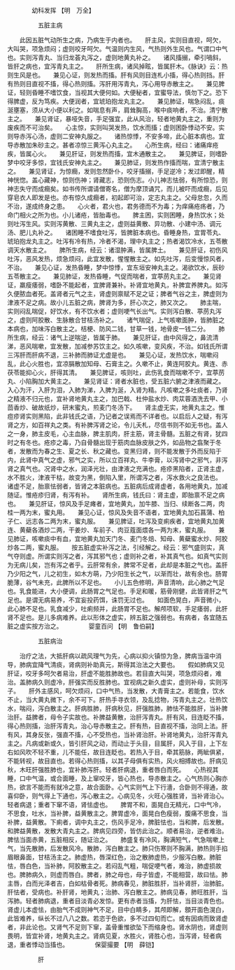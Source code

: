 <!-- { "loadSidebar": true } -->
　　　　幼科发挥 【明　万全】

　　　　　五脏主病

　　此因五脏气动所生之病，乃病生于内者也。　　肝主风，实则目直视，呵欠，大叫哭，项急烦闷；虚则咬牙呵欠。气温则内生风，气热则外生风也。气谓口中气也。实则泻青丸、当归龙荟丸泻之，虚则地黄丸补之。　　诸风搐搦，牵引喎斜，皆肝之病也，宜泻青丸主之。　　肝所生病，诸风掉眩，皆属肝木。《脉诀》云：热则生风是也。　　兼见心证，则发热而搐。肝有风则目连札小搐，得心热则挡。肝有热则目直视不搐，得心热则搐。泻肝用泻青丸，泻心用导赤散主之。　　兼见脾证，轻则昏睡不嗜饮食，当视其大便何如。大便秘者，宜蜜导法，慎勿下之。恐下得脾虚，反为笃疾。大便润者，宜琥珀抱龙丸主之。　　兼见肺证，喘急闷乱，痰涎壅塞，须从大小便以利之。如喘息有声，肩耸胸高，喉中痰响者，不治。清宁散主之。　　兼见肾证，暴哑失音，手足强宜，此从风治，轻者地黄丸主之，重则为废疾而不可治矣。　　心主惊，实则叫哭发热，饮水而搐；虚则困卧悸动不安。实则导赤泻心汤，虚则二安神丸服之。　　诸热惊悸，不安多啼，此心脏本病也。宜导赤散加朱砂主之。甚者凉惊三黄泻心丸主之。　　心所生病，经曰：诸痛痒疮疾，皆属心火。　　兼见肝证，则发热而搐，宜木通散主之。　　兼见脾证，则嗜卧梦中咬牙多惊，宜钱氏安神丸主之。　　兼见肺证，则发热作搐而喘，宜清宁散主之。　　兼见肾证，为惊癎，发则忽然卧仆，咬牙搐搦，手足逆冷；发过即醒，精神恍惚。盖心藏神，惊则伤神；肾藏志，恐则伤志。小儿神志怯弱，有所惊恐，则神志失守而成癎矣。如书传所谓请僧寄名，僧为摩顶诵咒，而儿被吓而成癎，后见穿皂衣人即发是也。亦有惊久成癎者，初起即可治，定志丸主之。父母怠忽，久而不治，遂成终身之患。　　心火者，君火也，君务德而不为毒；为痒痛疮疡者，乃命门相火之所为也。小儿诸疮，皆胎毒也。　　脾主困，实则困睡，身热饮水；处则吐泻生风。实则泻黄散、三黄丸主之，虚则益黄散、异功散、小建中汤、调元汤、肥儿丸补之。　　诸困睡不嗜食吐泻，皆脾脏本病也。昏睡身热，宜胃苓丸、琥珀抱龙丸主之。吐泻有冷有热，冷者不渴，理中丸主之；热者渴饮冷水，五苓散调天水散主之。　　脾所生病，经云：诸湿肿满，皆属脾土。　　兼见肝证，初伤风吐泻，恶风发热，烦急烦闷，此宜发散，惺惺散主之。如先吐泻，后变慢惊风者，不治。　　兼见心证，发热昏睡，梦中惊悸，宜东垣安神丸主之。渴欲饮水，辰砂五苓散主之。　　兼见肺证，发热昏睡，气促而喘者，宜葶苈丸主之。　　兼见肾证，羸瘦痿弱，嗜卧不能起者，宜脾肾兼补。补肾宜地黄丸，补脾宜养脾丸。如泻久便脓血者死。盖肾者元气之主，肾虚则禀赋不足之证；脾者气谷之主，脾虚则为津液不足之病。故小儿五脏之病，脾肾为多，肝心次之，肺又次之。　　肺主喘，实则闷乱喘促，好饮水，有不饮水者；虚则哽气长出气。实则泻白散、葶苈丸泻之，虚则阿胶散、生脉散合甘桔汤补之。　　诸气喘促，上气咳嗽面肿，皆肺脏之本病也，加味泻白散主之。桔梗、防风二钱，甘草一钱，地骨皮一钱二分。　　肺所生病，经云：诸气上逆喘逆，皆属于肺。　　兼见肝证，由中风得之，鼻流清涕，恶风喘嗽，宜发散，加减参苏饮主之。如久咳嗽，变风疾，不治。如钱氏所谓三泻肝而肝病不退，三补肺而肺证尤虚是也。　　兼见心证，发热饮水，喘嗽闷乱，此心火胜也，宜凉膈散加知母、石膏主之。久嗽不止，黄连阿胶丸。黄连、赤茯苓能抑心火，肝得其清。　　兼见脾证，咳则吐，此伤乳食而喘嗽不宁，宜葶苈丸、小陷胸加大黄主之。　　兼见肾证：肾者水脏也，受五脏六腑之津液而藏之。入心为汗，入肝为泪，入肺为涕，入脾为涎，入肾为精。凡咳嗽之多吐痰者，乃肾之精液不归元也，宜补肾地黄丸主之，加巴戟、杜仲盐水炒、肉苁蓉酒洗去甲、小茴香炒、破故纸炒，研末蜜丸，煎麦门冬汤下。　　肾主虚无实，地黄丸主之。惟痘疹肾实则黑陷，此非钱氏之语，乃记者之误焉而不详者也。以启后人之疑，有泻肾之方，如百祥丸之类。有补脾泻肾之论，令儿夭札，尽信书则不如无书也。盖人之一身，肺主皮毛，心主血脉，脾主肌肉，肝主筋，肾主骨髓。五脏之有肾，犹四时之有冬也。疮疹之毒，乃自骨髓出现于筋肉血脉皮肤之外，如品物之翕聚于冬者，发散而为春之生、夏之长、秋之藏也。变黑归肾，则不能发散于外而反陷于内，此肾中真气之虚，邪气之实，所以立百祥丸、牛李膏，以泻肾中之邪气，非泻肾之真气也。况肾中之水，润泽光壮，由津液之充满也。疮疹黑陷者，正肾主虚，水不胜火，津液干枯，故变为黑，倒陷入里，所谓泻之者，泻水救火之良法也。　　诸虚不足，胎禀怯弱者，皆肾之本脏病也。五脏病后成肾虚者，各用地黄丸，加减随证。惟疮疹归肾，有泻有补。　　肾所生病，钱氏曰：肾主虚，即胎禀不足之病也。　　兼见肝证，惊风及手足瘫者，宜地黄丸，加牛膝、当归、续断各二两，肉桂一两为末，蜜丸用。　　兼见心证，惊风及失音不语者，宜地黄丸加石菖蒲、柏子仁、远志各二两为末，蜜丸服。　　兼见脾证，吐泻及变痢疾者，宜地黄丸加黄连、黄蘗各酒炒二两，干姜炒、车前子、肉豆蔻面煨各一两为末，蜜丸服。　　兼见肺证，咳嗽痰中有血，宜地黄丸加天门冬、麦门冬焙、知母、黄蘗蜜水炒、阿胶炒各二两，蜜丸服。　　按五脏虚实补泻之法，引经解之。经云：邪气盛则实，真气夺则虚。所谓实则泻之者，泻其邪气也；虚则补之者，补其真气也。如真气实则为无病儿矣，岂有泻之者乎。云肝常有余，脾常不足者，此却是本脏之气也。盖肝乃少阳之气，儿之初生，如木方萌，乃少阳生长之气，以渐而壮，故有余也。肠胃脆薄，谷气未充，此脾所以不足也。　　小儿五色修明，声音清响，此心肺之气足也。乳食能进，大小便调，此肠胃之气足也。手足和暖，筋骨刚健，此皆肾肝之气足也。是谓无病易养，不宜妄投药饵，诛罚无过也。　　如面色晃白，声音微小，此心肺不足也。乳食减少，吐痢频并，此肠胃不足也。解颅项软，手足痿弱，此肝肾不足也。是儿多病难养。此以形体之虚实，辨五脏之强弱也。有病者，各宜随五脏之虚实按方治之。
　　　　婴童百问 【明　鲁伯嗣】

　　　　　五脏病治

　　治疗之法，大抵肝病以疏风理气为先，心病以抑火镇惊为急，脾病当温中消导，肺病宜降气清痰，肾病则补助真元，斯得其治法之大要也。　　假如肺病又见肝证，咬牙多呵欠者易治，肝虚不能胜肺故也。若目直大叫哭，项急烦闷者，难治。盖肺病久则虚冷，肝强实而反胜肺也。宜视病之新久虚实，虚则补母，实则泻子。　　肝外主感风，呵欠烦闷，口中气热，当发散，大青膏主之。若能食，饮水不止，当大黄丸微下，余不可下。肝热手寻衣领，及乱捻物，泻青丸主之。壮热饮水，喘闷，泻白散主之。肝病胜肺，肝病秋见，肝强胜肺，肺怯不能胜肝，当补脾治肝。益脾者，母令子实故也。补脾益黄散，治肝泻青丸。肝有风，目连眨不搐，得心热则搐，治肝泻青丸，治心导赤散主之。肝有热，目直视不搐，治同上法。肝有风，其身反张，强直不搐，心不受热也，当补肾治肝。补肾地黄丸，治肝泻青丸主之。凡病或新或久，皆引肝风之动，而动止于头目，目属肝，风入于目，上下左右如风吹不轻不重，儿不能任，故目连眨也。若热入于目，牵其筋脉，两眦俱紧，不能转视，故目直也。若得心热则搐，以其子母俱有实热，风火相搏故也。肝病见秋，木旺肝强胜肺也，宜补肺泻肝。轻者肝病退，重者唇白而死。　　心热视其睡，口中气温，或合面睡，及上窜咬牙，皆心热也，导赤散主之。心气热则心胸亦热，欲言不能而有就冷之意，故合面卧。心气实则气上下行濇，合卧则不得通，故喜仰卧，则气得上下通也，泻心散主之。心病见冬，火旺心强胜肾，当补肾治心。轻者病退；重者下窜不语，肾怯虚也。　　脾胃不和，面晃白无精光，口中气冷，不思食，吐水，当补脾，益黄散主之。脾胃虚冷，面晃白色瘦弱，腹痛不思食，当补脾，益黄散。下痢者，调中丸主之，伤风手足冷，脾脏怯也，当和脾，后发散。和脾益黄散，发散大青丸主之。脾病见四旁，皆仿此治之。顺者易治，逆者难治。脾怯当面赤黄，五脏相反，随证治之。　　肺盛复有冷风，胸满短气，气急喘嗽上气，当先散肺，后发散风冷。散肺，泻白散主之。肺只伤寒则不胸满，肺热则手掐眉眼鼻面，甘桔汤主之。肺虚热，唇深红色，治之散肺虚热，少服泻白散。肺脏怯，唇白色，当补肺，阿胶散主之。若闷乱气粗，喘促哽气者，难治，肺虚损故也。脾肺病久，则虚而唇白。脾者，肺之母也，母子皆虚，不能相营，故曰怯。肺主唇，白而光泽者吉，白如枯骨者死。肺病春见，肺脏胜肝，当补肾肝，治肺脏。肝怯者，受病也。补肝肾，地黄丸；治肺、泻白散主之。肺病见春，肺旺胜肝，当泻肺。轻者肺病退，重者目淡青必发惊。更有赤者当搐，为肝怯，当目淡青色也。　　肾虚儿本虚怯，由胎气不成则神气不足，目中白睛多，其颅即解，顖开面色滉白，此皆难养，纵长不过八八之数。若恣于色欲，多不过四旬而亡。或有因病而致肾虚者，非此论也。又肾气不足则下窜，盖骨重惟欲坠下而缩身也。肾水阴也，肾虚则畏明，皆宜补肾，地黄丸主之。肾病见夏，水胜火，肾胜心也，当泻肾，轻者病退，重者悸动当搐也。
　　　　保婴撮要 【明　薛铠】

　　　　　肝

